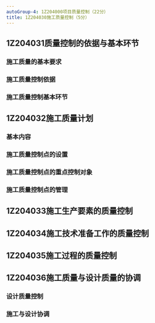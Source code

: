 ```yaml
---
autoGroup-4: 1Z204000项目质量控制（22分）
title: 1Z204030施工质量控制（5分）
---
```


## 1Z204031质量控制的依据与基本环节
### 施工质量的基本要求

### 施工质量控制依据

### 施工质量控制基本环节

## 1Z204032施工质量计划
### 基本内容

### 施工质量控制点的设置

### 施工质量控制点的重点控制对象

### 施工质量控制点的管理

## 1Z204033施工生产要素的质量控制

## 1Z204034施工技术准备工作的质量控制

## 1Z204035施工过程的质量控制

## 1Z204036施工质量与设计质量的协调
### 设计质量控制

### 施工与设计协调
